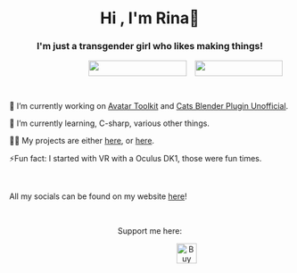 <h1 align="center">Hi , I'm Rina👋</h1>
<h3 align="center">I'm just a transgender girl who likes making things!</h3>
<p style="padding-left: 142px; " align="center"><img style="float: left;" src="https://img.shields.io/static/v1?label=Pronouns&message=she/her&color=E6A1FF&style=for-the-badge" alt="" width="176" height="28" /><a href="https://yusarina.com"><img style="display: block; margin-left: auto; margin-right: auto;" src="https://img.shields.io/website?label=Yusarina.com&amp;style=for-the-badge&amp;url=https%3A%2F%2FYusarina.com" alt="" width="157" height="28" /></a></p>
<p style="padding-left: 142px;">&nbsp;</p>
<p>🔭&nbsp;I&rsquo;m currently working on <a href="https://github.com/teamneoneko/Avatar-Toolkit">Avatar Toolkit</a> and <a href="https://github.com/teamneoneko/Cats-Blender-Plugin-Unofficial-">Cats Blender Plugin Unofficial</a>.</p>
<p>🌱 I&rsquo;m currently learning, C-sharp, various other things.</p>
<p>👨&zwj;💻 My projects are either <a href="https://yusarina.com">here</a>, or <a href="https://github.com/Yusarina?tab=repositories">here</a>.</p>
<p>⚡Fun fact: I started with VR with a Oculus DK1, those were fun times.</p>
<p>&nbsp;</p>
<p>All my socials can be found on my website <a href="https://yusarina.com">here</a>!</p>
<p align="center">&nbsp;</p>
<p align="center">Support me here:</p>
<p style="padding-left: 300px;" align="center"><a href="https://ko-fi.com/R6R1SDNNP" target="_blank" rel="noopener"><img style="border: 0px; height: 36px; float: left;" src="https://storage.ko-fi.com/cdn/kofi2.png?v=3" alt="Buy Me a Coffee at ko-fi.com" height="36" align="center" border="0" /></a></p>
